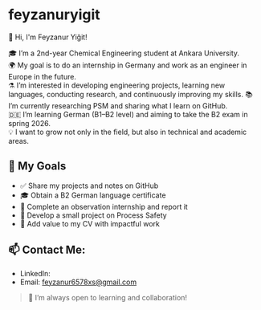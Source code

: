 # feyzanuryigit  
👋 Hi, I'm Feyzanur Yiğit!

🎓 I’m a 2nd-year Chemical Engineering student at Ankara University.  
🌍 My goal is to do an internship in Germany and work as an engineer in Europe in the future.  
⚗️ I’m interested in developing engineering projects, learning new languages, conducting research, and continuously improving my skills.
📚 I’m currently researching PSM and sharing what I learn on GitHub.  
🇩🇪 I’m learning German (B1–B2 level) and aiming to take the B2 exam in spring 2026.  
💡 I want to grow not only in the field, but also in technical and academic areas.

## 🎯 My Goals
- ✅ Share my projects and notes on GitHub  
- 🎓 Obtain a B2 German language certificate  
- 🔬 Complete an observation internship and report it  
- 🧪 Develop a small project on Process Safety  
- 💼 Add value to my CV with impactful work

## 📫 Contact Me:
- LinkedIn:[ ](https://www.linkedin.com/in/feyza-yiğit-516a0028a?lipi=urn%3Ali%3Apage%3Ad_flagship3_profile_view_base_contact_details%3B01nDwRdrQP6BVZ03l68k%2Bg%3D%3D)
- Email: feyzanur6578xs@gmail.com

> 💬 I’m always open to learning and collaboration!
